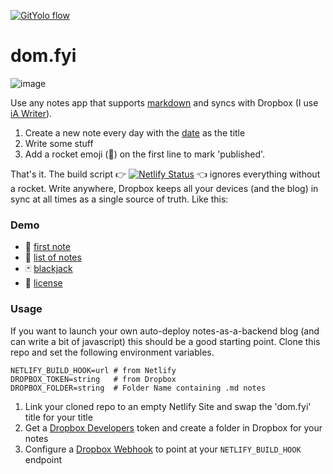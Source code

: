 [![GitYolo flow](https://img.shields.io/badge/Flow-GitYolo-ff69b4)](https://dom.fyi/2019.240) 

# dom.fyi

![image][image]

Use any notes app that supports [markdown] and syncs with Dropbox (I use [iA Writer]). 

1. Create a new note every day with the [date] as the title
2. Write some stuff
3. Add a rocket emoji (🚀) on the first line to mark 'published'.

That's it. The build script 👉 [![Netlify Status](https://api.netlify.com/api/v1/badges/8f857d1f-c68f-424f-a4d2-b473fc4ccddb/deploy-status)](https://app.netlify.com/sites/domfyi/deploys) 👈 ignores everything without a rocket. Write anywhere, Dropbox keeps all your devices (and the blog) in sync at all times as a single source of truth. Like this:

### Demo

- 🚀 [first note]
- 📄 [list of notes]
- 🃏 [blackjack]
- 👮‍ [license]

### Usage

If you want to launch your own auto-deploy notes-as-a-backend blog (and can write a bit of javascript) this should be a good starting point. Clone this repo and set the following environment variables.

```
NETLIFY_BUILD_HOOK=url # from Netlify
DROPBOX_TOKEN=string   # from Dropbox
DROPBOX_FOLDER=string  # Folder Name containing .md notes
```

1. Link your cloned repo to an empty Netlify Site and swap the 'dom.fyi' title for your title 
2. Get a [Dropbox Developers] token and create a folder in Dropbox for your notes
3. Configure a [Dropbox Webhook] to point at your `NETLIFY_BUILD_HOOK` endpoint

[date]: https://dom.fyi/2019.220
[dropbox developers]: https://www.dropbox.com/developers/documentation/http/overview
[dropbox webhook]: https://www.dropbox.com/developers/reference/webhooks
[markdown]: https://daringfireball.net/projects/markdown/
[ia writer]: https://ia.net/writer
[first note]: https://dom.fyi/2019.216
[list of notes]: https://dom.fyi/list
[blackjack]: https://dom.fyi/2019.242
[license]: https://dom.fyi/2019.246

[image]: https://i.imgur.com/wZNU5lm_d.jpg?maxwidth=1280&shape=thumb&fidelity=medium
